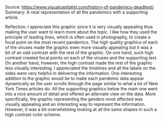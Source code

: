 Source: https://www.visualcapitalist.com/history-of-pandemics-deadliest/
Summary: A neat representation of all the pandemics with a supporting article. 

Reflection: I appreciate this graphic since it is very visually appealing thus making the user want to learn more about the topic. I like how they used the principle of leading lines, which is often used in photography, to create a focal point on the most recent pandemics. The high quality graphics of each of the viruses made the graphic even more visually appealing but it was a bit of an odd contrast with the rest of the graphic. On one hand, such high contrast created focal points on each of the viruses and the supporting text. On another hand, however, the high contrast made the rest of the graphic less visually interesting. I appreciated the timelines and all the labels on the sides were very helpful in delivering the information. One interesting addition to the graphic would be to make each pandemic data appear dynamically as the user scrolls through the page similar to what a lot of New York Times articles do. All the supporting graphics below the main one went into a nice amount of detail and offered an alternate view on the data. More specifically, the graphic representing the genders most affected was visually appealing and an interesting way to represent the information. However, it was a bit overwhelming looking at all the same shapes in such a high contrast color scheme. 

